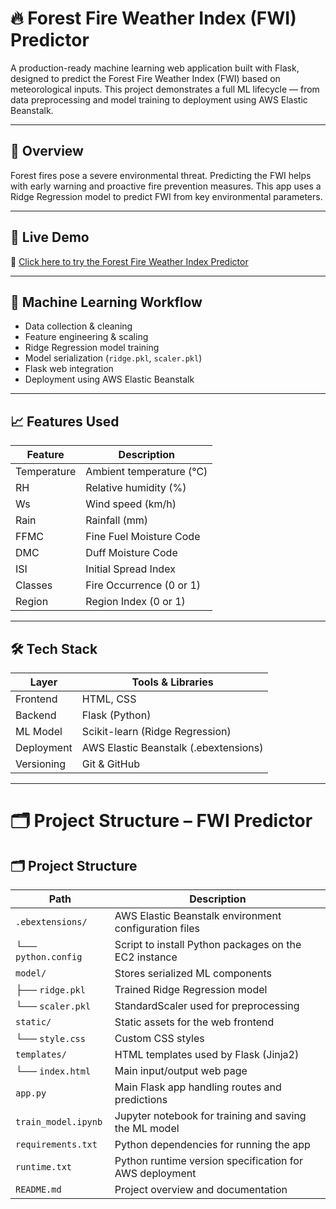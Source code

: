 # 🔥 Forest Fire Weather Index (FWI) Predictor

A production-ready machine learning web application built with Flask, designed to predict the Forest Fire Weather Index (FWI) based on meteorological inputs. This project demonstrates a full ML lifecycle — from data preprocessing and model training to deployment using AWS Elastic Beanstalk.

---

## 📌 Overview

Forest fires pose a severe environmental threat. Predicting the FWI helps with early warning and proactive fire prevention measures. This app uses a Ridge Regression model to predict FWI from key environmental parameters.

---

## 🚀 Live Demo

🔗 [Click here to try the Forest Fire Weather Index Predictor](http://testforestfires-env-1.eba-wapp9iuf.ap-south-1.elasticbeanstalk.com/)

---

## 🧠 Machine Learning Workflow

- Data collection & cleaning
- Feature engineering & scaling
- Ridge Regression model training
- Model serialization (`ridge.pkl`, `scaler.pkl`)
- Flask web integration
- Deployment using AWS Elastic Beanstalk

---

## 📈 Features Used

| Feature     | Description                       |
|-------------|-----------------------------------|
| Temperature | Ambient temperature (°C)          |
| RH          | Relative humidity (%)             |
| Ws          | Wind speed (km/h)                 |
| Rain        | Rainfall (mm)                     |
| FFMC        | Fine Fuel Moisture Code           |
| DMC         | Duff Moisture Code                |
| ISI         | Initial Spread Index              |
| Classes     | Fire Occurrence (0 or 1)          |
| Region      | Region Index (0 or 1)             |

---

## 🛠 Tech Stack

| Layer       | Tools & Libraries                  |
|-------------|------------------------------------|
| Frontend    | HTML, CSS                          |
| Backend     | Flask (Python)                     |
| ML Model    | Scikit-learn (Ridge Regression)    |
| Deployment  | AWS Elastic Beanstalk (.ebextensions) |
| Versioning  | Git & GitHub                       |

---

# 🗂 Project Structure – FWI Predictor

## 🗂 Project Structure

| Path                        | Description                                                  |
|-----------------------------|--------------------------------------------------------------|
| `.ebextensions/`           | AWS Elastic Beanstalk environment configuration files        |
| └── `python.config`        | Script to install Python packages on the EC2 instance        |
| `model/`                   | Stores serialized ML components                              |
| ├── `ridge.pkl`            | Trained Ridge Regression model                               |
| └── `scaler.pkl`           | StandardScaler used for preprocessing                        |
| `static/`                  | Static assets for the web frontend                           |
| └── `style.css`            | Custom CSS styles                                            |
| `templates/`               | HTML templates used by Flask (Jinja2)                        |
| └── `index.html`           | Main input/output web page                                   |
| `app.py`                   | Main Flask app handling routes and predictions               |
| `train_model.ipynb`        | Jupyter notebook for training and saving the ML model        |
| `requirements.txt`         | Python dependencies for running the app                     |
| `runtime.txt`              | Python runtime version specification for AWS deployment      |
| `README.md`                | Project overview and documentation                           |



